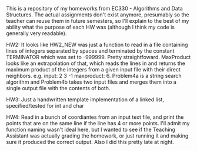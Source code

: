This is a repository of my homeworks from EC330 - Algorithms and Data Structures.
The actual assignments don't exist anymore, presumably so the teacher can reuse them in future semesters, so I'll explain to the best of my ability what the purpose of each HW was (although I think my code is generally very readable).

HW2: It looks like HW2_NEW was just a function to read in a file containing lines of integers separated by spaces and terminated by the constant TERMINATOR which was set to -999999. Pretty straightfoward.
MaxProduct looks like an extrapolation of that, which reads the lines in and returns the maximum product of the integers from a given input file with their direct neighbors. e.g. input: 2 3 -1 maxproduct: 6.
Problem4a is a string search algorithm and Problem4b takes two input files and merges them into a single output file with the contents of both.

HW3: Just a handwritten template implementation of a linked list, specified/tested for int and char 

HW4: Read in a bunch of coordiantes from an input text file, and print the points that are on the same line if the line has 4 or more points. I'll admit my function naming wasn't ideal here, but I wanted to see if the Teaching Assistant was actually grading the homework, or just running it and making sure it produced the correct output. Also I did this pretty late at night.